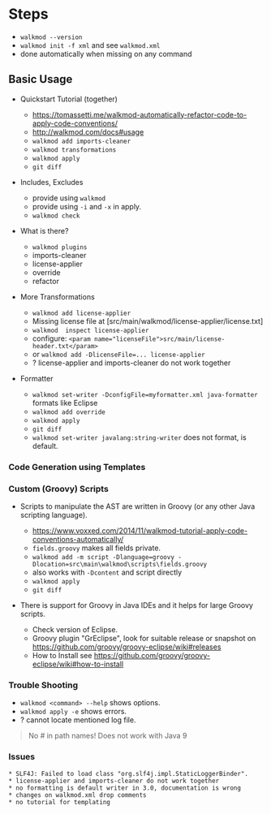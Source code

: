 # Steps

* `walkmod --version`
* `walkmod init -f xml` and see `walkmod.xml`
* done automatically when missing on any command

## Basic Usage 

* Quickstart Tutorial (together)

    * https://tomassetti.me/walkmod-automatically-refactor-code-to-apply-code-conventions/
    * http://walkmod.com/docs#usage
    * `walkmod add imports-cleaner`
    * `walkmod transformations`
    * `walkmod apply`
    * `git diff`

* Includes, Excludes

    * provide using `walkmod`
    * provide using `-i` and `-x` in apply. 
    * `walkmod check`

* What is there?

    * `walkmod plugins`
    * imports-cleaner
    * license-applier
    * override
    * refactor

* More Transformations

    * `walkmod add license-applier`
    * Missing license file at [src/main/walkmod/license-applier/license.txt]
    * `walkmod  inspect license-applier`
    * configure: `<param name="licenseFile">src/main/license-header.txt</param>`
    * or `walkmod add -DlicenseFile=... license-applier`
    * ? license-applier and imports-cleaner do not work together

* Formatter

    * `walkmod set-writer -DconfigFile=myformatter.xml java-formatter` formats like Eclipse
    * `walkmod add override`
    * `walkmod apply`
    * `git diff`
    * `walkmod set-writer javalang:string-writer` does not format, is default.

### Code Generation using Templates

### Custom (Groovy) Scripts

* Scripts to manipulate the AST are written in Groovy (or any other Java scripting language).

    * https://www.voxxed.com/2014/11/walkmod-tutorial-apply-code-conventions-automatically/
    * `fields.groovy` makes all fields private.
    * `walkmod add -m script -Dlanguage=groovy -Dlocation=src\main\walkmod\scripts\fields.groovy`
    * also works with `-Dcontent` and script directly
    * `walkmod apply`
    * `git diff`
    
* There is support for Groovy in Java IDEs and it helps for large Groovy scripts.    
    
    * Check version of Eclipse.
    * Groovy plugin "GrEclipse", look for suitable release or snapshot on https://github.com/groovy/groovy-eclipse/wiki#releases
    * How to Install see https://github.com/groovy/groovy-eclipse/wiki#how-to-install


### Trouble Shooting

* `walkmod <command> --help` shows options.
* `walkmod apply -e` shows errors.
* ? cannot locate mentioned log file.

> No # in path names!
> Does not work with Java 9

### Issues
    * SLF4J: Failed to load class "org.slf4j.impl.StaticLoggerBinder".
    * license-applier and imports-cleaner do not work together
    * no formatting is default writer in 3.0, documentation is wrong
    * changes on walkmod.xml drop comments
    * no tutorial for templating
